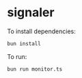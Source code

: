 # signaler

To install dependencies:

```bash
bun install
```

To run:

```bash
bun run monitor.ts
```
